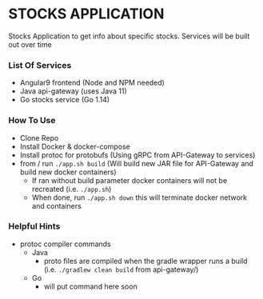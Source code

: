 # STOCKS APPLICATION

Stocks Application to get info about specific stocks. Services will be built out over time

### List Of Services
  - Angular9 frontend (Node and NPM needed)
  - Java api-gateway (uses Java 11)
  - Go stocks service (Go 1.14)
  
 ### How To Use
  - Clone Repo
  - Install Docker & docker-compose
  - Install protoc for protobufs (Using gRPC from API-Gateway to services)
  - from / run `./app.sh build` (Will build new JAR file for API-Gateway and build new docker containers)
    - If ran without build parameter docker containers will not be recreated (i.e. `./app.sh`) 
     - When done, run `./app.sh down` this will terminate docker network and containers

### Helpful Hints
  - protoc compiler commands
    - Java
      - proto files are compiled when the gradle wrapper runs a build (i.e. `./gradlew clean build` from api-gateway/)
    - Go
      - will put command here soon
